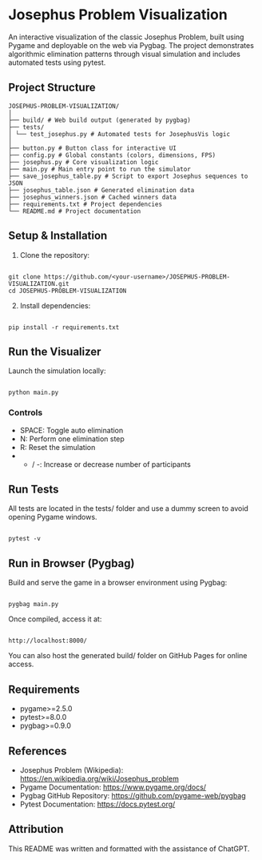 # Josephus Problem Visualization

An interactive visualization of the classic Josephus Problem, built using Pygame and deployable on the web via Pygbag. The project demonstrates algorithmic elimination patterns through visual simulation and includes automated tests using pytest.

## Project Structure

```
JOSEPHUS-PROBLEM-VISUALIZATION/
│
├── build/ # Web build output (generated by pygbag)
├── tests/
│ └── test_josephus.py # Automated tests for JosephusVis logic
│
├── button.py # Button class for interactive UI
├── config.py # Global constants (colors, dimensions, FPS)
├── josephus.py # Core visualization logic
├── main.py # Main entry point to run the simulator
├── save_josephus_table.py # Script to export Josephus sequences to JSON
├── josephus_table.json # Generated elimination data
├── josephus_winners.json # Cached winners data
├── requirements.txt # Project dependencies
└── README.md # Project documentation

```

## Setup & Installation

1. Clone the repository:

```

git clone https://github.com/<your-username>/JOSEPHUS-PROBLEM-VISUALIZATION.git
cd JOSEPHUS-PROBLEM-VISUALIZATION

```

2. Install dependencies:

```

pip install -r requirements.txt

```

## Run the Visualizer

Launch the simulation locally:

```

python main.py

```

### Controls

- SPACE: Toggle auto elimination
- N: Perform one elimination step
- R: Reset the simulation
- - / -: Increase or decrease number of participants

## Run Tests

All tests are located in the tests/ folder and use a dummy screen to avoid opening Pygame windows.

```

pytest -v

```

## Run in Browser (Pygbag)

Build and serve the game in a browser environment using Pygbag:

```

pygbag main.py

```

Once compiled, access it at:

```

http://localhost:8000/

```

You can also host the generated build/ folder on GitHub Pages for online access.

## Requirements

- pygame>=2.5.0
- pytest>=8.0.0
- pygbag>=0.9.0

## References

- Josephus Problem (Wikipedia): https://en.wikipedia.org/wiki/Josephus_problem
- Pygame Documentation: https://www.pygame.org/docs/
- Pygbag GitHub Repository: https://github.com/pygame-web/pygbag
- Pytest Documentation: https://docs.pytest.org/

## Attribution

This README was written and formatted with the assistance of ChatGPT.
